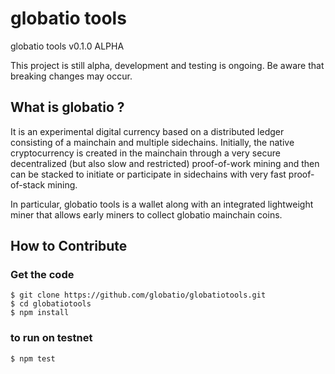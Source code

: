 # globatio tools

globatio tools v0.1.0 ALPHA

This project is still alpha, development and testing is ongoing.  Be aware that breaking changes may occur.

What is globatio ?
----------------

It is an experimental digital currency based on a distributed ledger consisting of a mainchain and multiple sidechains. Initially, the native cryptocurrency is created in the mainchain through a very secure decentralized (but also slow and restricted) proof-of-work mining and then can be stacked to initiate or participate in sidechains with very fast proof-of-stack mining.

In particular, globatio tools is a wallet along with an integrated lightweight miner that allows early miners to collect globatio mainchain coins.

## How to Contribute

### Get the code

```
$ git clone https://github.com/globatio/globatiotools.git
$ cd globatiotools
$ npm install
```

### to run on testnet

```
$ npm test
```
